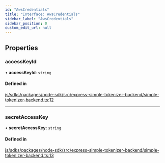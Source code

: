 ```yaml
---
id: "AwsCredentials"
title: "Interface: AwsCredentials"
sidebar_label: "AwsCredentials"
sidebar_position: 0
custom_edit_url: null
---
```


## Properties

### accessKeyId

• **accessKeyId**: `string`

#### Defined in

[js/sdks/packages/node-sdk/src/express-simple-tokenizer-backend/simple-tokenizer-backend.ts:12](https://github.com/refinery-labs/lunasec-node-monorepo/blob/455e30d/js/sdks/packages/node-sdk/src/express-simple-tokenizer-backend/simple-tokenizer-backend.ts#L12)

___

### secretAccessKey

• **secretAccessKey**: `string`

#### Defined in

[js/sdks/packages/node-sdk/src/express-simple-tokenizer-backend/simple-tokenizer-backend.ts:13](https://github.com/refinery-labs/lunasec-node-monorepo/blob/455e30d/js/sdks/packages/node-sdk/src/express-simple-tokenizer-backend/simple-tokenizer-backend.ts#L13)
